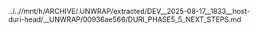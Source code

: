 ../..//mnt/h/ARCHIVE/.UNWRAP/extracted/DEV__2025-08-17__1833__host-duri-head/__UNWRAP/00936ae566/DURI_PHASE5_5_NEXT_STEPS.md